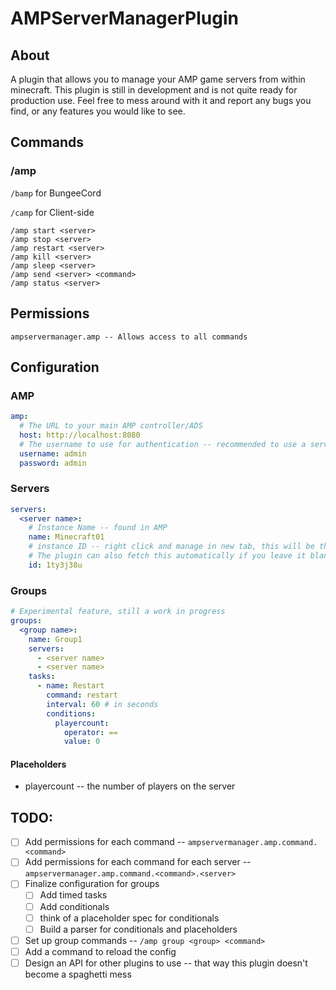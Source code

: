 # AMPServerManagerPlugin

## About

A plugin that allows you to manage your AMP game servers from within minecraft. This plugin is still in development and is not quite ready for production use. Feel free to mess around with it and report any bugs you find, or any features you would like to see.

## Commands

### /amp

`/bamp` for BungeeCord

`/camp` for Client-side

```
/amp start <server>
/amp stop <server>
/amp restart <server>
/amp kill <server>
/amp sleep <server>
/amp send <server> <command>
/amp status <server>
```

## Permissions

```
ampservermanager.amp -- Allows access to all commands
```

## Configuration

### AMP

```yaml
amp:
  # The URL to your main AMP controller/ADS
  host: http://localhost:8080
  # The username to use for authentication -- recommended to use a service account with limited permissions
  username: admin
  password: admin
```

### Servers

```yaml
servers:
  <server name>:
    # Instance Name -- found in AMP
    name: Minecraft01
    # instance ID -- right click and manage in new tab, this will be the bit after the ?id= in the URL
    # The plugin can also fetch this automatically if you leave it blank
    id: 1ty3j38u
```

### Groups

```yaml
# Experimental feature, still a work in progress
groups:
  <group name>:
    name: Group1
    servers:
      - <server name>
      - <server name>
    tasks:
      - name: Restart
        command: restart
        interval: 60 # in seconds
        conditions:
          playercount:
            operator: ==
            value: 0
```

#### Placeholders

- playercount -- the number of players on the server

## TODO:
- [ ] Add permissions for each command -- `ampservermanager.amp.command.<command>`
- [ ] Add permissions for each command for each server -- `ampservermanager.amp.command.<command>.<server>`
- [ ] Finalize configuration for groups
  - [ ] Add timed tasks
  - [ ] Add conditionals
  - [ ] think of a placeholder spec for conditionals
  - [ ] Build a parser for conditionals and placeholders
- [ ] Set up group commands -- `/amp group <group> <command>`
- [ ] Add a command to reload the config
- [ ] Design an API for other plugins to use -- that way this plugin doesn't become a spaghetti mess
